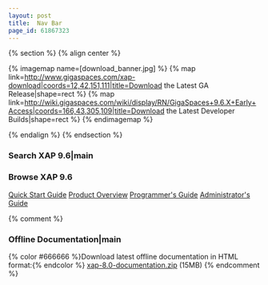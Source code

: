 ```yaml
---
layout: post
title:  Nav Bar
page_id: 61867323
---
```


{% section %}
{% align center %}

{% imagemap name=[download_banner.jpg] %}
{% map link=http://www.gigaspaces.com/xap-download|coords=12,42,151,111|title=Download the Latest GA Release|shape=rect %}
{% map link=http://wiki.gigaspaces.com/wiki/display/RN/GigaSpaces+9.6.X+Early+Access|coords=166,43,305,109|title=Download the Latest Developer Builds|shape=rect %}
{% endimagemap %}

{% endalign %}
{% endsection %}

### Search XAP 9.6|main

<section id="search-results" style="display: none;">
  <p>Search results</p>
  <div class="entries"></div>
</section>

### Browse XAP 9.6

[Quick Start Guide](./quick-start-guide.html)
[Product Overview](./product-overview.html)
[Programmer's Guide](./programmer's-guide.html)
[Administrator's Guide](./administrator's-guide.html)

{% comment %}
### Offline Documentation|main
{% color #666666 %}Download latest offline documentation
  in HTML format:{% endcolor %}
[xap-8.0-documentation.zip](http://www.gigaspaces.com/docs/manual/xap-8.0-documentation.zip) (15MB)
{% endcomment %}
